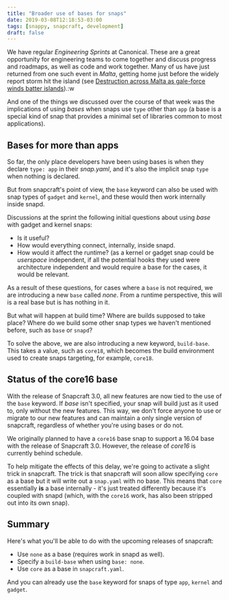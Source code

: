 ```yaml
---
title: "Broader use of bases for snaps"
date: 2019-03-08T12:18:53-03:00
tags: [snappy, snapcraft, development]
draft: false
---
```


We have regular *Engineering Sprints* at Canonical. These are a great opportunity for engineering teams to come together and discuss progress and roadmaps, as well as code and work together. Many of us have just returned from one such event in _Malta_, getting home just before the widely report storm hit the island (see [Destruction across Malta as gale-force winds batter islands](https://www.timesofmalta.com/articles/view/20190224/local/gale-force-winds-cause-substantial-damage-but-no-injuries-reported.702795)).:w

And one of the things we discussed over the course of that week was the implications of using *bases* when snaps use `type` other than `app` (a base is a special kind of snap that provides a minimal set of libraries common to most applications).

## Bases for more than apps

So far, the only place developers have been using bases is when they declare `type: app` in their *snap.yaml*, and it's also the implicit snap `type` when nothing is declared.

But from snapcraft's point of view, the `base` keyword can also be used with snap types of `gadget` and `kernel`, and these would then work internally inside snapd. 

Discussions at the sprint the following initial questions about using *base* with gadget and kernel snaps:

- Is it useful?
- How would everything connect, internally, inside snapd.
- How would it affect the runtime? (as a kernel or gadget snap could be _userspace_ independent, if all the potential hooks they used were architecture independent and would require a base for the cases, it would be relevant. 

As a result of these questions, for cases where a `base` is not required, we are introducing a new `base` called _none_. From a runtime perspective, this will is a real base but is has nothing in it.

But what will happen at build time? Where are builds supposed to take place? Where do we build some other snap types we haven't mentioned before, such as `base` or `snapd`?

To solve the above, we are also introducing a new keyword, `build-base`. This takes a value, such as `core18`, which becomes the build environment used to create snaps targeting, for example, `core18`.

## Status of the core16 base

With the release of Snapcraft 3.0, all new features are now tied to the use of the `base` keyword. If *base* isn't specified, your snap will build just as it used to, only without the new features. This way, we don't force anyone to use or migrate to our new features and can maintain a only single version of snapcraft, regardless of whether you're using bases or do not.

We originally planned to have a `core16` base snap to support a 16.04 base with the release of Snapcraft 3.0. However, the release of *core16* is currently behind schedule. 

To help mitigate the effects of this delay, we're going to activate a slight trick in snapcraft. The trick is that snapcraft will soon allow specifying `core` as a base but it will write out a `snap.yaml` with no base. This means that `core` essentially **is** a base internally - it's just treated differently because it's coupled with snapd (which, with the `core16` work, has also been stripped out into its own snap).

## Summary

Here's what you'll be able to do with the upcoming releases of snapcraft:

- Use `none` as a base (requires work in snapd as well).
- Specify a `build-base` when using `base: none`.
- Use `core` as a base in `snapcraft.yaml`.

And you can already use the `base` keyword for snaps of type `app`, `kernel` and `gadget`.
